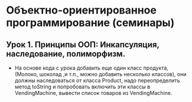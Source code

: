 # Объектно-ориентированное программирование (семинары)
## Урок 1. Принципы ООП: Инкапсуляция, наследование, полиморфизм.

* На основе кода с урока добавить еще один класс продукта, (Молоко, шоколад ,и т.п., можно добавить несколько классов),
они должны наследоваться от класса Product, 
надо переопределить метод toString и попробовать включить эти классы в VendingMachine, вывести список товаров из VendingMachine.
